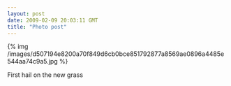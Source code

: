 ```yaml
---
layout: post
date: 2009-02-09 20:03:11 GMT
title: "Photo post"
---
```

{% img /images/d507194e8200a70f849d6cb0bce851792877a8569ae0896a4485e544aa74c9a5.jpg %}

First hail on the new grass